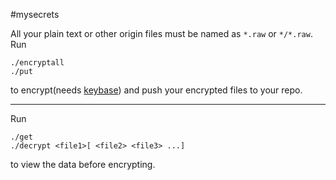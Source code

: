 #mysecrets

All your plain text or other origin files must be named as `*.raw` or `*/*.raw`. Run

	./encryptall
	./put

to encrypt(needs [keybase](https://keybase.io/download "Download keybase")) and push your encrypted files to your repo.

---

Run

	./get
	./decrypt <file1>[ <file2> <file3> ...]

to view the data before encrypting.
